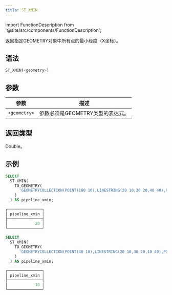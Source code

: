 ```yaml
---
title: ST_XMIN
---
```

import FunctionDescription from '@site/src/components/FunctionDescription';

<FunctionDescription description="引入或更新: v1.2.512"/>

返回指定GEOMETRY对象中所有点的最小经度（X坐标）。

## 语法

```sql
ST_XMIN(<geometry>)
```

## 参数

| 参数         | 描述                                             |
|--------------|--------------------------------------------------|
| `<geometry>` | 参数必须是GEOMETRY类型的表达式。                 |

## 返回类型

Double。

## 示例

```sql
SELECT
  ST_XMIN(
    TO_GEOMETRY(
      'GEOMETRYCOLLECTION(POINT(180 10),LINESTRING(20 10,30 20,40 40),POINT EMPTY)'
    )
  ) AS pipeline_xmin;

┌───────────────┐
│ pipeline_xmin │
├───────────────┤
│            20 │
└───────────────┘

SELECT
  ST_XMIN(
    TO_GEOMETRY(
      'GEOMETRYCOLLECTION(POINT(40 10),LINESTRING(20 10,30 20,10 40),POLYGON((40 40,20 45,45 30,40 40)))'
    )
  ) AS pipeline_xmin;

┌───────────────┐
│ pipeline_xmin │
├───────────────┤
│            10 │
└───────────────┘
```